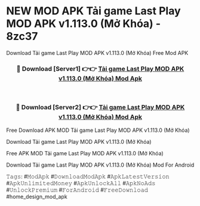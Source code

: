 # NEW MOD APK Tải game Last Play MOD APK v1.113.0 (Mở Khóa) - 8zc37
Download Tải game Last Play MOD APK v1.113.0 (Mở Khóa) Free Mod APK

<div align="center">
<h3>🔴 Download [Server1] 👉👉 <a href="https://apk-comot.site?title=Tải_game_Last_Play_MOD_APK_v1.113.0_(Mở_Khóa)">Tải game Last Play MOD APK v1.113.0 (Mở Khóa) Mod Apk</a></h3><br>

<h3>🔴 Download [Server2] 👉👉 <a href="https://apk-comot.site?title=Tải_game_Last_Play_MOD_APK_v1.113.0_(Mở_Khóa)">Tải game Last Play MOD APK v1.113.0 (Mở Khóa) Mod Apk</a></h3>
</div>


Free Download APK MOD Tải game Last Play MOD APK v1.113.0 (Mở Khóa)

Download Tải game Last Play MOD APK v1.113.0 (Mở Khóa) 

Free APK MOD Tải game Last Play MOD APK v1.113.0 (Mở Khóa) 

Download Tải game Last Play MOD APK v1.113.0 (Mở Khóa) Mod For Android

𝚃𝚊𝚐𝚜: #𝙼𝚘𝚍𝙰𝚙𝚔 #𝙳𝚘𝚠𝚗𝚕𝚘𝚊𝚍𝙼𝚘𝚍𝙰𝚙𝚔 #𝙰𝚙𝚔𝙻𝚊𝚝𝚎𝚜𝚝𝚅𝚎𝚛𝚜𝚒𝚘𝚗 #𝙰𝚙𝚔𝚄𝚗𝚕𝚒𝚖𝚒𝚝𝚎𝚍𝙼𝚘𝚗𝚎𝚢 #𝙰𝚙𝚔𝚄𝚗𝚕𝚘𝚌𝚔𝙰𝚕𝚕 #𝙰𝚙𝚔𝙽𝚘𝙰𝚍𝚜 #𝚄𝚗𝚕𝚘𝚌𝚔𝙿𝚛𝚎𝚖𝚒𝚞𝚖 #𝙵𝚘𝚛𝙰𝚗𝚍𝚛𝚘𝚒𝚍 #𝙵𝚛𝚎𝚎𝙳𝚘𝚠𝚗𝚕𝚘𝚊𝚍 #home_design_mod_apk